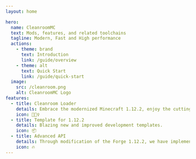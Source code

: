 ```yaml
---
layout: home

hero:
  name: CleanroomMC
  text: Mods, features, and related toolchains
  tagline: Modern, Fast and High performance
  actions:
    - theme: brand
      text: Introduction
      link: /guide/overview
    - theme: alt
      text: Quick Start
      link: /guide/quick-start
  image:
    src: /cleanroom.png
    alt: CleanroomMC Logo
features:
  - title: Cleanroom Loader
    details: Embrace the modernized Minecraft 1.12.2, enjoy the cutting-edge toolchain.
    icon: 🏃🏻‍♀️
  - title: Template for 1.12.2
    details: Blazing new and improved development templates.
    icon: 📦
  - title: Advanced API
    details: Through modification of the Forge 1.12.2, we have implemented a number of useful and reliable APIs.
    icon: 🔥
---
```


<style>
:root {
  --vp-home-hero-name-color: transparent;
  --vp-home-hero-name-background: -webkit-linear-gradient(120deg, #bd34fe 30%, #41d1ff);

  --vp-home-hero-image-background-image: linear-gradient(-45deg, #bd34fe 50%, #47caff 50%);
  --vp-home-hero-image-filter: blur(44px);
}

@media (min-width: 640px) {
  :root {
    --vp-home-hero-image-filter: blur(56px);
  }
}

@media (min-width: 960px) {
  :root {
    --vp-home-hero-image-filter: blur(68px);
  }
}
</style>
